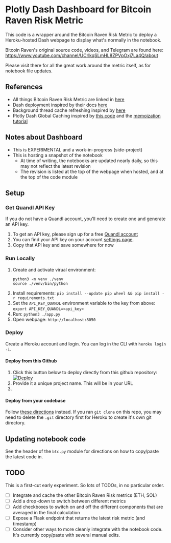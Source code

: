 # Plotly Dash Dashboard for Bitcoin Raven Risk Metric

This code is a wrapper around the Bitcoin Raven Risk Metric to deploy a Heroku-hosted
Dash webpage to display what's normally in the notebook.

Bitcoin Raven's original source code, videos, and Telegram are found here:
https://www.youtube.com/channel/UCrlkqSLmHL8ZPVpOxj7La4Q/about

Please visit there for all the great work around the metric itself, as for
notebook file updates.

## References
* All things Bitcoin Raven Risk Metric are linked in [here](https://www.youtube.com/channel/UCrlkqSLmHL8ZPVpOxj7La4Q/about)
* Dash deployment inspired by their docs [here](https://dash.plotly.com/deployment#heroku-for-sharing-public-dash-apps-for-free)
* Background thread cache refreshing inspired by [here](https://stackoverflow.com/questions/14384739/how-can-i-add-a-background-thread-to-flask)
* Plotly Dash Global Caching inspired by [this code](https://github.com/plotly/dash-recipes/blob/master/dash-global-cache.py) and the [memoization tutorial](https://dash.plotly.com/performance#memoization)

## Notes about Dashboard

* This is EXPERIMENTAL and a work-in-progress (side-project)
* This is hosting a snapshot of the notebook
  * At time of writing, the notebooks are updated nearly daily, so this may not reflect the latest revision
  * The revision is listed at the top of the webpage when hosted, and at the top of the code module

## Setup

### Get Quandl API Key
If you do not have a Quandl account, you'll need to create one and generate an API key.
1. To get an API key, please sign up for a free [Quandl account](https://www.quandl.com/account)
2. You can find your API key on your account [settings page](https://www.quandl.com/account/api).
3. Copy that API key and save somewhere for now

### Run Locally

1. Create and activate virual environment:
    ```
    python3 -m venv ./venv
    source ./venv/bin/python
    ```
2. Install requirements: `pip install --update pip wheel && pip install -r requirements.txt`
3. Set the `API_KEY_QUANDL` environment variable to the key from above: `export API_KEY_QUANDL=<api_key>`
4. Run: `python3 ./app.py`
5. Open webpage: `http://localhost:8050`

### Deploy

Create a Heroku account and login. You can log in the CLI with `heroku login -i`.

#### Deploy from this Github

1. Click this button below to deploy directly from this github repository: [![Deploy](https://www.herokucdn.com/deploy/button.png)](https://heroku.com/deploy?template=https://github.com/ClaudeF4491/risk-metric-dashboard/tree/main)
2. Provide it a unique project name. This will be in your URL
3.

#### Deploy from your codebase

Follow [these directions](https://dash.plotly.com/deployment#heroku-for-sharing-public-dash-apps-for-free) instead.
If you ran `git clone` on this repo, you may need to delete the `.git` directory first for Heroku to create it's own git
directory.

## Updating notebook code

See the header of the `btc.py` module for directions on how to copy/paste the latest code in.

## TODO

This is a first-cut early experiment. So lots of TODOs, in no particular order.
- [ ] Integrate and cache the other Bitcoin Raven Risk metrics (ETH, SOL)
- [ ] Add a drop-down to switch between different metrics
- [ ] Add checkboxes to switch on and off the different components that are averaged in the final calculation
- [ ] Expose a Flask endpoint that returns the latest risk metric (and timestamp)
- [ ] Consider other ways to more cleanly integrate with the notebook code. It's currently copy/paste with several manual edits.